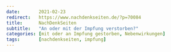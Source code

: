 ```yaml
---
date:       2021-02-23
redirect:   https://www.nachdenkseiten.de/?p=70084
title:      NachDenkSeiten
subtitle:   "An oder mit der Impfung verstorben?"
categories: [mit oder an Impfung gestorben, Nebenwirkungen]
tags:       [nachdenkseiten, impfung]
---
```


